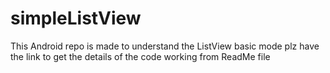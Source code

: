 # simpleListView
This Android repo is made to understand the ListView basic mode plz have the link to get the details of the code working from ReadMe file
